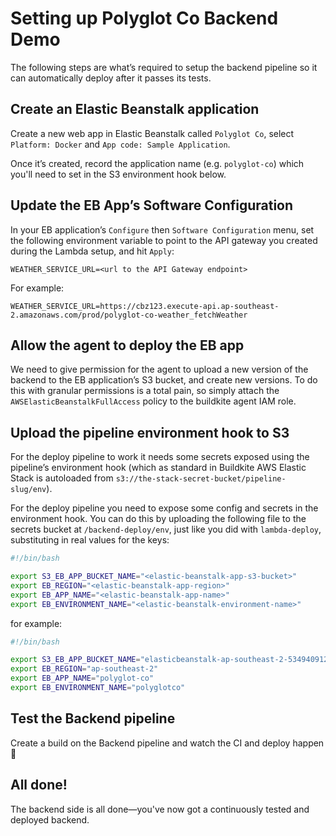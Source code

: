 # Setting up Polyglot Co Backend Demo

The following steps are what’s required to setup the backend pipeline so it can automatically deploy after it passes its tests.

## Create an Elastic Beanstalk application

Create a new web app in Elastic Beanstalk called `Polyglot Co`, select `Platform: Docker` and `App code: Sample Application`.

Once it’s created, record the application name (e.g. `polyglot-co`) which you'll need to set in the S3 environment hook below.

## Update the EB App’s Software Configuration

In your EB application’s `Configure` then `Software Configuration` menu, set the following environment variable to point to the API gateway you created during the Lambda setup, and hit `Apply`:

`WEATHER_SERVICE_URL=<url to the API Gateway endpoint>`

For example:

`WEATHER_SERVICE_URL=https://cbz123.execute-api.ap-southeast-2.amazonaws.com/prod/polyglot-co-weather_fetchWeather`

## Allow the agent to deploy the EB app

We need to give permission for the agent to upload a new version of the backend to the EB application’s S3 bucket, and create new versions. To do this with granular permissions is a total pain, so simply attach the `AWSElasticBeanstalkFullAccess` policy to the buildkite agent IAM role.

## Upload the pipeline environment hook to S3

For the deploy pipeline to work it needs some secrets exposed using the pipeline’s environment hook (which as standard in Buildkite AWS Elastic Stack is autoloaded from `s3://the-stack-secret-bucket/pipeline-slug/env`).

For the deploy pipeline you need to expose some config and secrets in the environment hook. You can do this by uploading the following file to the secrets bucket at `/backend-deploy/env`, just like you did with `lambda-deploy`, substituting in real values for the keys:

```bash
#!/bin/bash

export S3_EB_APP_BUCKET_NAME="<elastic-beanstalk-app-s3-bucket>"
export EB_REGION="<elastic-beanstalk-app-region>"
export EB_APP_NAME="<elastic-beanstalk-app-name>"
export EB_ENVIRONMENT_NAME="<elastic-beanstalk-environment-name>"
```

for example:

```bash
#!/bin/bash

export S3_EB_APP_BUCKET_NAME="elasticbeanstalk-ap-southeast-2-534940912648"
export EB_REGION="ap-southeast-2"
export EB_APP_NAME="polyglot-co"
export EB_ENVIRONMENT_NAME="polyglotco"
```

## Test the Backend pipeline

Create a build on the Backend pipeline and watch the CI and deploy happen :tada:

## All done!

The backend side is all done—you've now got a continuously tested and deployed backend.
